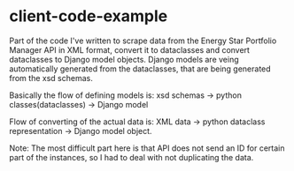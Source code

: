 # client-code-example
Part of the code I've written to scrape data from the Energy Star Portfolio Manager API in XML format, convert it to dataclasses and convert dataclasses to Django model objects. Django models are veing automatically generated from the dataclasses, that are being generated from the xsd schemas.


Basically the flow of defining models is: xsd schemas -> python classes(dataclasses) -> Django model

Flow of converting of the actual data is: XML data -> python dataclass representation -> Django model object.

Note: The most difficult part here is that API does not send an ID for certain part of the instances, so I had to deal with not duplicating the data.